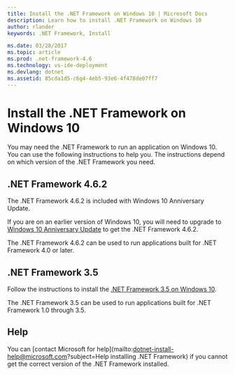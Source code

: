 ```yaml
---
title: Install the .NET Framework on Windows 10 | Microsoft Docs
description: Learn how to install .NET Framework on Windows 10
author: rlander
keywords: .NET Framework, Install

ms.date: 03/28/2017
ms.topic: article
ms.prod: .net-framework-4.6
ms.technology: vs-ide-deployment
ms.devlang: dotnet
ms.assetid: 85cda1d5-c6g4-4eb5-93e6-4f478de07ff7
---
```


# Install the .NET Framework on Windows 10

You may need the .NET Framework to run an application on Windows 10. You can use the following instructions to help you. The instructions depend on which version of the .NET Framework you need.

## .NET Framework 4.6.2

The .NET Framework 4.6.2 is included with Windows 10 Anniversary Update. 

If you are on an earlier version of Windows 10, you will need to upgrade to [Windows 10 Anniversary Update](https://www.microsoft.com/software-download/windows10) to get the .NET Framework 4.6.2.

The .NET Framework 4.6.2 can be used to run applications built for .NET Framework 4.0 or later.

## .NET Framework 3.5

Follow the instructions to install the [.NET Framework 3.5 on Windows 10](dotnet-35-windows-10.md).

The .NET Framework 3.5 can be used to run applications built for .NET Framework 1.0 through 3.5.

## Help

You can [contact Microsoft for help](mailto:dotnet-install-help@microsoft.com?subject=Help installing .NET Framework) if you cannot get the correct version of the .NET Framework installed.
